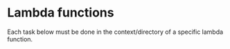# Lambda functions

Each task below must be done in the context/directory of a specific lambda function.
